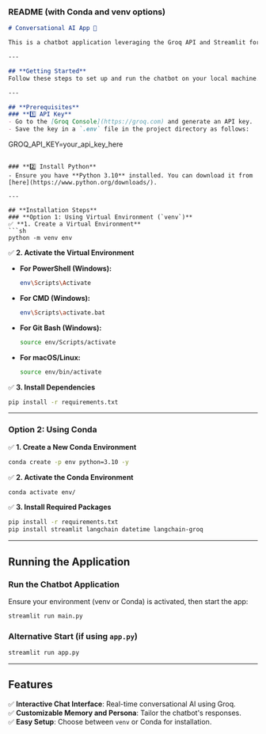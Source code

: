 ### **README (with Conda and venv options)**  
```md
# Conversational AI App 🤖

This is a chatbot application leveraging the Groq API and Streamlit for an interactive conversational experience.

---

## **Getting Started**
Follow these steps to set up and run the chatbot on your local machine.

---

## **Prerequisites**
### **1️⃣ API Key**
- Go to the [Groq Console](https://groq.com) and generate an API key.
- Save the key in a `.env` file in the project directory as follows:
  ```
  GROQ_API_KEY=your_api_key_here
  ```

### **2️⃣ Install Python**
- Ensure you have **Python 3.10** installed. You can download it from [here](https://www.python.org/downloads/).

---

## **Installation Steps**
### **Option 1: Using Virtual Environment (`venv`)**
✅ **1. Create a Virtual Environment**
```sh
python -m venv env
```

✅ **2. Activate the Virtual Environment**
- **For PowerShell (Windows):**  
  ```sh
  env\Scripts\Activate
  ```
- **For CMD (Windows):**  
  ```sh
  env\Scripts\activate.bat
  ```
- **For Git Bash (Windows):**  
  ```sh
  source env/Scripts/activate
  ```
- **For macOS/Linux:**  
  ```sh
  source env/bin/activate
  ```

✅ **3. Install Dependencies**
```sh
pip install -r requirements.txt
```

---

### **Option 2: Using Conda**
✅ **1. Create a New Conda Environment**
```sh
conda create -p env python=3.10 -y
```

✅ **2. Activate the Conda Environment**
```sh
conda activate env/
```

✅ **3. Install Required Packages**
```sh
pip install -r requirements.txt
pip install streamlit langchain datetime langchain-groq
```

---

## **Running the Application**
### **Run the Chatbot Application**
Ensure your environment (venv or Conda) is activated, then start the app:

```sh
streamlit run main.py
```

### **Alternative Start (if using `app.py`)**
```sh
streamlit run app.py
```

---

## **Features**
✅ **Interactive Chat Interface**: Real-time conversational AI using Groq.  
✅ **Customizable Memory and Persona**: Tailor the chatbot's responses.  
✅ **Easy Setup**: Choose between `venv` or Conda for installation.  
```
